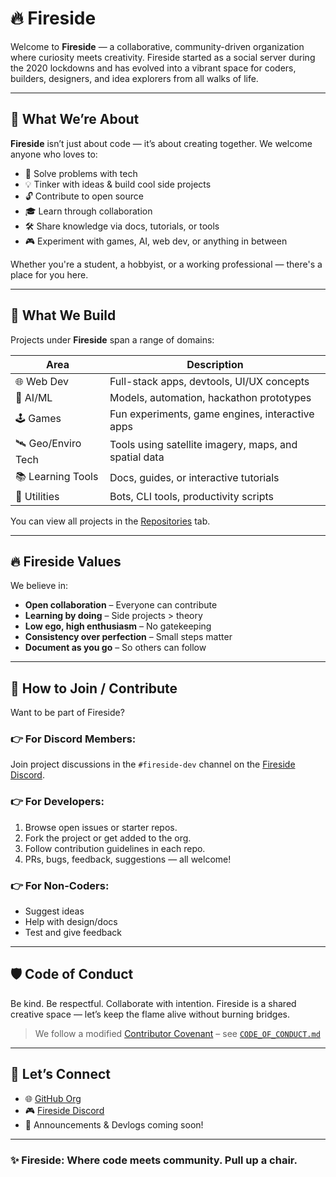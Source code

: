 # 🔥 Fireside

Welcome to **Fireside** — a collaborative, community-driven organization where curiosity meets creativity. Fireside started as a social server during the 2020 lockdowns and has evolved into a vibrant space for coders, builders, designers, and idea explorers from all walks of life.

---

## 🌟 What We’re About

**Fireside** isn’t just about code — it’s about creating together. We welcome anyone who loves to:
- 🧠 Solve problems with tech
- 💡 Tinker with ideas & build cool side projects
- 🔓 Contribute to open source
- 🎓 Learn through collaboration
- 🛠️ Share knowledge via docs, tutorials, or tools
- 🎮 Experiment with games, AI, web dev, or anything in between

Whether you're a student, a hobbyist, or a working professional — there's a place for you here.

---

## 🔧 What We Build

Projects under **Fireside** span a range of domains:

| Area | Description |
|------|-------------|
| 🌐 Web Dev | Full-stack apps, devtools, UI/UX concepts |
| 🧠 AI/ML | Models, automation, hackathon prototypes |
| 🕹️ Games | Fun experiments, game engines, interactive apps |
| 🛰️ Geo/Enviro Tech | Tools using satellite imagery, maps, and spatial data |
| 📚 Learning Tools | Docs, guides, or interactive tutorials |
| 🧰 Utilities | Bots, CLI tools, productivity scripts |

You can view all projects in the [Repositories](https://github.com/orgs/TheFireside/repositories) tab.

---

## 🔥 Fireside Values

We believe in:

- **Open collaboration** – Everyone can contribute
- **Learning by doing** – Side projects > theory
- **Low ego, high enthusiasm** – No gatekeeping
- **Consistency over perfection** – Small steps matter
- **Document as you go** – So others can follow

---

## 🤝 How to Join / Contribute

Want to be part of Fireside?

### 👉 For Discord Members:
Join project discussions in the `#fireside-dev` channel on the [Fireside Discord](https://discord.gg/WB9gxn7uke).

### 👉 For Developers:
1. Browse open issues or starter repos.
2. Fork the project or get added to the org.
3. Follow contribution guidelines in each repo.
4. PRs, bugs, feedback, suggestions — all welcome!

### 👉 For Non-Coders:
- Suggest ideas
- Help with design/docs
- Test and give feedback

---

## 🛡️ Code of Conduct

Be kind. Be respectful. Collaborate with intention. Fireside is a shared creative space — let’s keep the flame alive without burning bridges.

> We follow a modified [Contributor Covenant](https://www.contributor-covenant.org/) – see [`CODE_OF_CONDUCT.md`](./CODE_OF_CONDUCT.md)

---

## 💬 Let’s Connect

- 🌐 [GitHub Org](https://github.com/TheFireside)
- 🎮 [Fireside Discord](https://discord.gg/WB9gxn7uke)
- 📣 Announcements & Devlogs coming soon!

---

### ✨ Fireside: Where code meets community. Pull up a chair.

